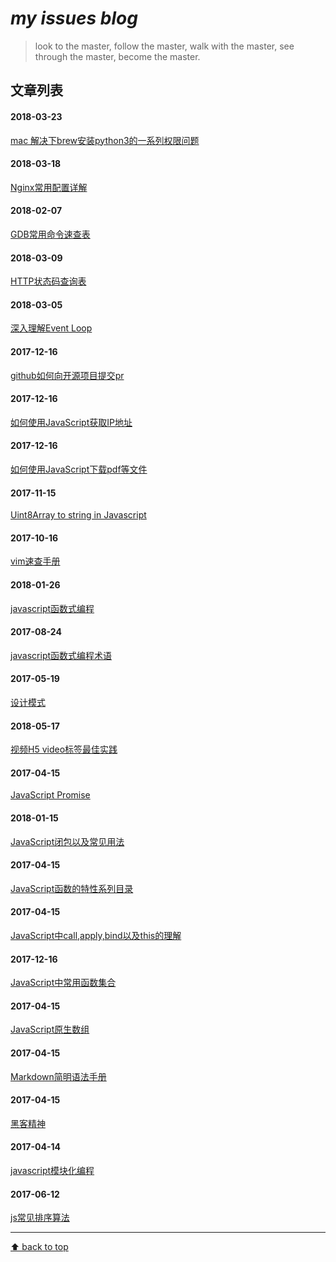 
# *my issues blog*
>  look to the master,
>  follow the master,
>  walk with the master,
>  see through the master,
>  become the master.
## 文章列表


#### 2018-03-23
[mac 解决下brew安装python3的一系列权限问题](https://github.com/gnipbao/iblog/issues/24)
#### 2018-03-18
[Nginx常用配置详解](https://github.com/gnipbao/iblog/issues/23)
#### 2018-02-07
[GDB常用命令速查表](https://github.com/gnipbao/iblog/issues/22)
#### 2018-03-09
[HTTP状态码查询表](https://github.com/gnipbao/iblog/issues/21)
#### 2018-03-05
[深入理解Event Loop](https://github.com/gnipbao/iblog/issues/20)
#### 2017-12-16
[github如何向开源项目提交pr](https://github.com/gnipbao/iblog/issues/19)
#### 2017-12-16
[如何使用JavaScript获取IP地址](https://github.com/gnipbao/iblog/issues/18)
#### 2017-12-16
[如何使用JavaScript下载pdf等文件](https://github.com/gnipbao/iblog/issues/17)
#### 2017-11-15
[Uint8Array to string in Javascript](https://github.com/gnipbao/iblog/issues/16)
#### 2017-10-16
[vim速查手册](https://github.com/gnipbao/iblog/issues/15)
#### 2018-01-26
[javascript函数式编程](https://github.com/gnipbao/iblog/issues/14)
#### 2017-08-24
[javascript函数式编程术语](https://github.com/gnipbao/iblog/issues/13)
#### 2017-05-19
[设计模式](https://github.com/gnipbao/iblog/issues/12)
#### 2018-05-17
[ 视频H5 video标签最佳实践](https://github.com/gnipbao/iblog/issues/11)
#### 2017-04-15
[JavaScript Promise](https://github.com/gnipbao/iblog/issues/10)
#### 2018-01-15
[JavaScript闭包以及常见用法](https://github.com/gnipbao/iblog/issues/9)
#### 2017-04-15
[JavaScript函数的特性系列目录](https://github.com/gnipbao/iblog/issues/8)
#### 2017-04-15
[JavaScript中call,apply,bind以及this的理解](https://github.com/gnipbao/iblog/issues/7)
#### 2017-12-16
[JavaScript中常用函数集合](https://github.com/gnipbao/iblog/issues/6)
#### 2017-04-15
[JavaScript原生数组](https://github.com/gnipbao/iblog/issues/5)
#### 2017-04-15
[Markdown简明语法手册](https://github.com/gnipbao/iblog/issues/4)
#### 2017-04-15
[黑客精神](https://github.com/gnipbao/iblog/issues/3)
#### 2017-04-14
[javascript模块化编程](https://github.com/gnipbao/iblog/issues/2)
#### 2017-06-12
[js常见排序算法](https://github.com/gnipbao/iblog/issues/1)
***************
[⬆ back to top](#文章列表)

